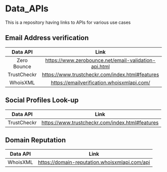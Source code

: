 # Data_APIs
This is a repository having links to APIs for various use cases


## Email Address verification

| Data API                                                                 | Link                                 |
| :-------------------------------------------------------------------: | :-------------------------------------: | 
| Zero Bounce | https://www.zerobounce.net/email-validation-api.html | 
| TrustCheckr | https://www.trustcheckr.com/index.html#features | 
| WhoisXML | https://emailverification.whoisxmlapi.com/ | 

## Social Profiles Look-up

| Data API                                                                 | Link                                 |
| :-------------------------------------------------------------------: | :-------------------------------------: | 
| TrustCheckr | https://www.trustcheckr.com/index.html#features | 

## Domain Reputation

| Data API                                                                 | Link                                 |
| :-------------------------------------------------------------------: | :-------------------------------------: | 
| WhoisXML | https://domain-reputation.whoisxmlapi.com/api | 
